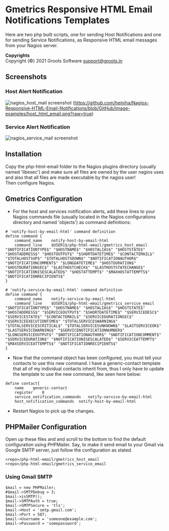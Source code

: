 # Gmetrics Responsive HTML Email Notifications Templates

Here are two php built scripts, one for sending Host Notifications and one for sending Service Notifications, as Responsive HTML email messages from your Nagios server.

**Copyrights**  
Copyright (&#169;) 2021 Groots Software <support@groots.in>

## Screenshots
### Host Alert Notification
![nagios_host_mail screenshot](https://github.com/grootsadmin/gmetrics_email_template/blob/GitHub/image-examples/host_html_email.png?raw=true)
(https://github.com/heiniha/Nagios-Responsive-HTML-Email-Notifications/blob/GitHub/image-examples/host_html_email.png?raw=true)

### Service Alert Notification
![nagios_service_mail screenshot](https://github.com/heiniha/Nagios-Responsive-HTML-Email-Notifications/blob/GitHub/image-examples/service_html_email.png?raw=true)

## Installation
Copy the php-html-email folder to the Nagios plugins directory (usually named 'libexec') and make sure all files are owned by the user nagios uses and also that all files are made executable by the nagios user!  
Then configure Nagios.

## Gmetrics Configuration
* For the host and services notification alerts, add these lines to your Nagios commands file (usually located in the Nagios configurations directory and named 'objects') as command definitions:

```
# 'notify-host-by-email-html' command definition
define command {
	command_name	notify-host-by-email-html
	command_line    $USER1$/php-html-email/gmetrics_host_email "$NOTIFICATIONTYPE$" "$HOSTNAME$" "$HOSTALIAS$" "$HOSTSTATE$" "$HOSTADDRESS$" "$HOSTOUTPUT$" "$SHORTDATETIME$" "$CONTACTEMAIL$" "$TOTALHOSTSUP$" "$TOTALHOSTSDOWN$" "$NOTIFICATIONAUTHOR$" "$NOTIFICATIONCOMMENT$" "$LONGDATETIME$" "$HOSTDURATION$" "$HOSTDURATIONSEC$" "$LASTHOSTCHECK$" "$LASTHOSTSTATECHANGE$" "$NOTIFICATIONISESCALATED$" "$HOSTATTEMPT$" "$MAXHOSTATTEMPTS$" "$NOTIFICATIONRECIPIENTS$"
}

# 'notify-service-by-email-html' command definition
define command {
	command_name	notify-service-by-email-html
	command_line	$USER1$/php-html-email/gmetrics_service_email "$NOTIFICATIONTYPE$" "$HOSTNAME$" "$HOSTALIAS$" "$HOSTSTATE$" "$HOSTADDRESS$" "$SERVICEOUTPUT$" "$SHORTDATETIME$" "$SERVICEDESC$" "$SERVICESTATE$" "$CONTACTEMAIL$" "$SERVICEDURATIONSEC$" "$SERVICEEXECUTIONTIME$" "$TOTALSERVICESWARNING$" "$TOTALSERVICESCRITICAL$" "$TOTALSERVICESUNKNOWN$" "$LASTSERVICEOK$" "$LASTSERVICEWARNING$" "$SERVICENOTIFICATIONNUMBER$" "$LONGSERVICEOUTPUT$" "$NOTIFICATIONAUTHOR$" "$NOTIFICATIONCOMMENT$" "$SERVICEDURATION$" "$NOTIFICATIONISESCALATED$" "$SERVICEATTEMPT$" "$MAXSERVICEATTEMPTS$" "$NOTIFICATIONRECIPIENTS$"
}
```

* Now that the command object has been configured, you must tell your contacts to use this new command. I have a generic-contact template that all of my individual contacts inherit from, thus I only have to update the template to use the new command, like seen here below:

```
define contact{
	name	generic-contact
	register	0
	service_notification_commands	notify-service-by-email-html
	host_notification_commands	notify-host-by-email-html
```

* Restart Nagios to pick up the changes.

## PHPMailer Configuration

Open up these files and and scroll to the bottom to find the default configuration using PHPMailer. Say, to make it send email to your Gmail via Google SMTP server, just follow the configuration as stated.
```
<repo>/php-html-email/gmetrics_host_email
<repo>/php-html-email/gmetrics_service_email
```

### Using Gmail SMTP

```
$mail = new PHPMailer;
#$mail->SMTPDebug = 3;
$mail->isSMTP();
$mail->SMTPAuth = true;
$mail->SMTPSecure = 'tls';
$mail->Host = 'smtp.gmail.com';
$mail->Port = 587;
$mail->Username = 'someone@example.com';
$mail->Password = 'somepassword';
```
